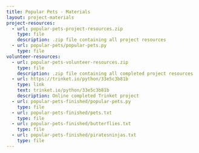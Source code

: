 ```yaml
---
title: Popular Pets - Materials
layout: project-materials
project-resources:     
  - url: popular-pets-project-resources.zip
    type: file
    description: .zip file containing all project resources
  - url: popular-pets/popular-pets.py
    type: file
volunteer-resources:
  - url: popular-pets-volunteer-resources.zip
    type: file
    description: .zip file containing all completed project resources
  - url: https://trinket.io/python/33e5c3b81b
    type: link
    text: trinket.io/python/33e5c3b81b
    description: Online completed Trinket project
  - url: popular-pets-finished/popular-pets.py
    type: file
  - url: popular-pets-finished/pets.txt
    type: file
  - url: popular-pets-finished/butterflies.txt
    type: file
  - url: popular-pets-finished/piratesninjas.txt
    type: file
---
```


